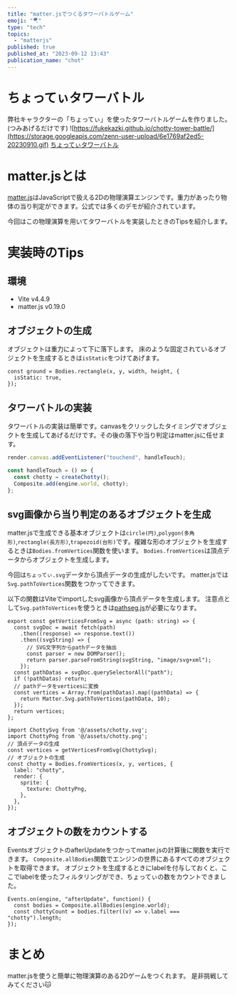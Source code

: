 ```yaml
---
title: "matter.jsでつくるタワーバトルゲーム"
emoji: "🪂"
type: "tech"
topics:
  - "matterjs"
published: true
published_at: "2023-09-12 13:43"
publication_name: "chot"
---
```


# ちょってぃタワーバトル

弊社キャラクターの「ちょってぃ」を使ったタワーバトルゲームを作りました。(つみあげるだけです)
![https://fukekazki.github.io/chotty-tower-battle/](https://storage.googleapis.com/zenn-user-upload/6e1769af2ed5-20230910.gif)
[ちょってぃタワーバトル](https://fukekazki.github.io/chotty-tower-battle/)

# matter.jsとは

[matter.js](https://brm.io/matter-js/)はJavaScriptで扱える2Dの物理演算エンジンです。重力があったり物体の当り判定ができます。公式では多くのデモが紹介されています。

今回はこの物理演算を用いてタワーバトルを実装したときのTipsを紹介します。

# 実装時のTips

## 環境

- Vite v4.4.9
- matter.js v0.19.0

## オブジェクトの生成

オブジェクトは重力によって下に落下します。
床のような固定されているオブジェクトを生成するときは`isStatic`をつけてあげます。

```ts:床を生成する例
const ground = Bodies.rectangle(x, y, width, height, {
  isStatic: true,
});
```

## タワーバトルの実装

タワーバトルの実装は簡単です。canvasをクリックしたタイミングでオブジェクトを生成してあげるだけです。その後の落下や当り判定はmatter.jsに任せます。

```ts
render.canvas.addEventListener("touchend", handleTouch);

const handleTouch = () => {
  const chotty = createChotty();
  Composite.add(engine.world, chotty);
};
```

## svg画像から当り判定のあるオブジェクトを生成

matter.jsで生成できる基本オブジェクトは`circle(円)`,`polygon(多角形)`,`rectangle(長方形)`,`trapezoid(台形)`です。複雑な形のオブジェクトを生成するときは`Bodies.fromVertices`関数を使います。
`Bodies.fromVertices`は頂点データからオブジェクトを生成します。

今回は`ちょってぃ.svg`データから頂点データの生成がしたいです。
matter.jsでは`Svg.pathToVertices`関数をつかってできます。

以下の関数はViteでimportしたsvg画像から頂点データを生成します。
注意点として`Svg.pathToVertices`を使うときは[pathseg.js](https://github.com/progers/pathseg)が必要になります。

```ts:Viteでimportしたsvg画像から頂点データを生成
export const getVerticesFromSvg = async (path: string) => {
  const svgDoc = await fetch(path)
    .then((response) => response.text())
    .then((svgString) => {
      // SVG文字列からpathデータを抽出
      const parser = new DOMParser();
      return parser.parseFromString(svgString, "image/svg+xml");
    });
  const pathDatas = svgDoc.querySelectorAll("path");
  if (!pathDatas) return;
  // pathデータをverticesに変換
  const vertices = Array.from(pathDatas).map((pathData) => {
    return Matter.Svg.pathToVertices(pathData, 10);
  });
  return vertices;
};
```

```ts:ちょってぃを生成する例
import ChottySvg from '@/assets/chotty.svg';
import ChottyPng from '@/assets/chotty.png';
// 頂点データの生成
const vertices = getVerticesFromSvg(ChottySvg);
// オブジェクトの生成
const chotty = Bodies.fromVertices(x, y, vertices, {
  label: "chotty",
  render: {
    sprite: {
      texture: ChottyPng,
    },
  },
});
```

## オブジェクトの数をカウントする

EventsオブジェクトのafterUpdateをつかってmatter.jsの計算後に関数を実行できます。
`Composite.allBodies`関数でエンジンの世界にあるすべてのオブジェクトを取得できます。
オブジェクトを生成するときにlabelを付与しておくと、ここでlabelを使ったフィルタリングができ、ちょってぃの数をカウントできました。

```ts:ちょってぃの数をカウントする例
Events.on(engine, "afterUpdate", function() {
  const bodies = Composite.allBodies(engine.world);
  const chottyCount = bodies.filter((v) => v.label === "chotty").length;
});
```

# まとめ

matter.jsを使うと簡単に物理演算のある2Dゲームをつくれます。
是非挑戦してみてください🐱
